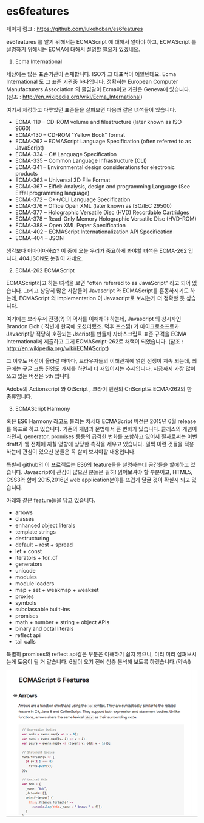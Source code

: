 # es6features

페이지 링크 : https://github.com/lukehoban/es6features

es6features 를 알기 위해서는 ECMAScript 에 대해서 알아야 하고, ECMAScript 를 설명하기 위해서는 ECMA에 대해서 설명할 필요가 있겠네요.

1. Ecma International

  세상에는 많은 표준기관이 존재합니다. ISO가 그 대표적이 예일텐데요. Ecma International 도 그 표준 기관중 하나입니다.
  정확히는 European Computer Manufacturers Association  의 줄임말이 Ecma이고 기관은 Geneva에 있습니다.
  (참조 :  http://en.wikipedia.org/wiki/Ecma_International)

  여기서 제정하고 다루었던 표준들을 살펴보면 다음과 같은 녀석들이 있습니다.
  * ECMA-119 – CD-ROM volume and filestructure (later known as ISO 9660)
  * ECMA-130 – CD-ROM "Yellow Book" format
  * ECMA-262 – ECMAScript Language Specification (often referred to as JavaScript)
  * ECMA-334 – C# Language Specification
  * ECMA-335 – Common Language Infrastructure (CLI)
  * ECMA-341 – Environmental design considerations for electronic products
  * ECMA-363 – Universal 3D File Format
  * ECMA-367 – Eiffel: Analysis, design and programming Language (See Eiffel programming language)
  * ECMA-372 – C++/CLI Language Specification
  * ECMA-376 – Office Open XML (later known as ISO/IEC 29500)
  * ECMA-377 – Holographic Versatile Disc (HVD) Recordable Cartridges
  * ECMA-378 – Read-Only Memory Holographic Versatile Disc (HVD-ROM)
  * ECMA-388 – Open XML Paper Specification
  * ECMA-402 – ECMAScript Internationalization API Specification
  * ECMA-404 – JSON

  생각보다 어마어마하죠? 이 중에 오늘 우리가 중요하게 봐야할 녀석은 ECMA-262 입니다. 404JSON도 눈길이 가네요.

2. ECMA-262 ECMAScript

  ECMAScript라고 하는 녀석을 보면 "often referred to as JavaScript" 라고 되어 있습니다. 그리고 상당히 많은 사람들이 Javascript 와 ECMAScript를 혼동하시기도 하는데, ECMAScript 의 implementation 이 Javascript로 보시는게 더 정확할 듯 싶습니다.

  여기에는 브라우저 전쟁(?) 의 역사를 이해해야 하는데, Javascript 의 창시자인 Brandon Eich ( 작년에 한국에 오셨더랬죠. 덕후
  포스쩜) 가 마이크로소프트가 Javscript랑 적당히 호환되는 Jscript를 만들자 자바스크립트 표준 규격을 ECMA International에 제출하고 그게 ECMAScript-262로 채택이 되었습니다. (참조 : http://en.wikipedia.org/wiki/ECMAScript)

  그 이후도 버전이 올라갈 때마다, 브라우저들의 이해관계에 얽힌 전쟁이 계속 되는데, 최근에는 구글 크롬 진영도 가세를 하면서 더 재밌어지는 추세입니다.
  지금까지 가장 많이 쓰고 있는 버전은 5th 입니다.

  Adobe의 Actionscript 와 QtScript , 크라이 엔진의 CriScript도 ECMA-262의 한 종류입니다.



3. ECMAScript Harmony

  혹은 ES6 Harmony 라고도 불리는 차세대 ECMAScript 버전은 2015년 6월 release를 목표로 하고 있습니다. 기존의 개념과 문법에서 큰 변화가 있습니다. 클래스의 개념이라던지, generator, promises 등등의 급격한 변화를 포함하고 있어서 필자로써는 이번 draft가 웹 전체에 끼칠 영향에 상당한 촉각을 세우고 있습니다. 일찍 이런 것들을 적용하는데 관심이 있으신 분들은 꼭 살펴 보셔야할 내용입니다.

  특별히 github의 이 프로젝트는 ES6의 feature들을 설명하는데 공간들을 할애하고 있습니다.
  Javascript에 관심이 많으신 분들은 필히! 읽어보셔야 할 부분이고, HTML5, CSS3와 함께 2015,2016년 web application분야를 뜨겁게 달굴 것이 확실시 되고 있습니다.

  아래와 같은 feature들을 담고 있습니다.

  * arrows
  * classes
  * enhanced object literals
  * template strings
  * destructuring
  * default + rest + spread
  * let + const
  * iterators + for..of
  * generators
  * unicode
  * modules
  * module loaders
  * map + set + weakmap + weakset
  * proxies
  * symbols
  * subclassable built-ins
  * promises
  * math + number + string + object APIs
  * binary and octal literals
  * reflect api
  * tail calls

  특별히 promises와 reflect api같은 부분은 이해하기 쉽지 않으니, 미리 미리 살펴보시는게 도움이 될 거 같습니다.
  6월이 오기 전에 심층 분석해 보도록 하겠습니다.(약속!)

  ![이미지](../img/004$20.png)
